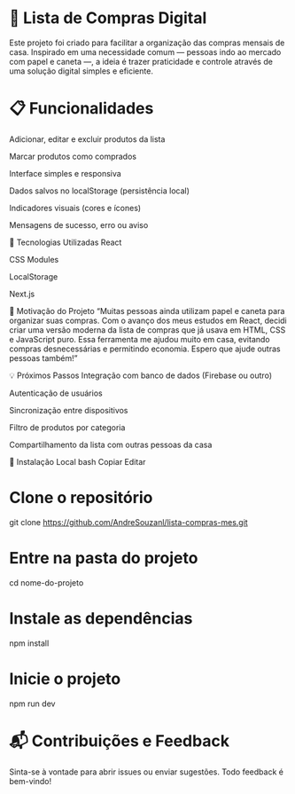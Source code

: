# 🛒 Lista de Compras Digital
Este projeto foi criado para facilitar a organização das compras mensais de casa. Inspirado em uma necessidade comum — pessoas indo ao mercado com papel e caneta —, a ideia é trazer praticidade e controle através de uma solução digital simples e eficiente.



# 📋 Funcionalidades
Adicionar, editar e excluir produtos da lista

Marcar produtos como comprados

Interface simples e responsiva

Dados salvos no localStorage (persistência local)

Indicadores visuais (cores e ícones)

Mensagens de sucesso, erro ou aviso

🚀 Tecnologias Utilizadas
React

CSS Modules

LocalStorage

Next.js 

🧠 Motivação do Projeto
“Muitas pessoas ainda utilizam papel e caneta para organizar suas compras. Com o avanço dos meus estudos em React, decidi criar uma versão moderna da lista de compras que já usava em HTML, CSS e JavaScript puro. Essa ferramenta me ajudou muito em casa, evitando compras desnecessárias e permitindo economia. Espero que ajude outras pessoas também!”

💡 Próximos Passos
 Integração com banco de dados (Firebase ou outro)

 Autenticação de usuários

 Sincronização entre dispositivos

 Filtro de produtos por categoria

 Compartilhamento da lista com outras pessoas da casa

📂 Instalação Local
bash
Copiar
Editar
# Clone o repositório
git clone https://github.com/AndreSouzanl/lista-compras-mes.git

# Entre na pasta do projeto
cd nome-do-projeto

# Instale as dependências
npm install

# Inicie o projeto
npm run dev
# 📬 Contribuições e Feedback
Sinta-se à vontade para abrir issues ou enviar sugestões. Todo feedback é bem-vindo!



